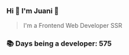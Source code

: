 ### Hi 👋 I&#39;m Juani 🦁

> I&#39;m a Frontend Web Developer SSR

### 📚 Days being a developer: 575
